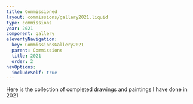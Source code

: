 ```yaml
---
title: Commissioned
layout: commissions/gallery2021.liquid
type: commissions
year: 2021
component: gallery
eleventyNavigation:
  key: CommissionsGallery2021
  parent: Commissions
  title: 2021
  order: 2
navOptions:
  includeSelf: true
---
```


Here is the collection of completed drawings and paintings I have done in 2021
